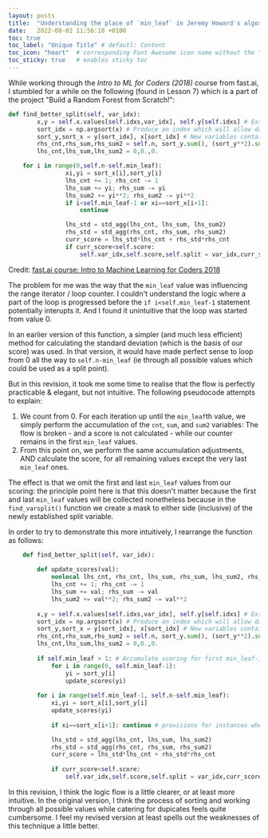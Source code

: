 ```yaml
---
layout: posts
title:  "Understanding the place of `min_leaf` in Jeremy Howard's algorithm"
date:   2022-08-02 11:56:18 +0100
toc: true
toc_label: "Unique Title" # defautl: Content
toc_icon: "heart"  # corresponding Font Awesome icon name without the "fa" prefix
toc_sticky: true   # enables sticky toc
---
```

While working through the *Intro to ML for Coders (2018)* course from fast.ai, I stumbled for a while on the following (found in Lesson 7) which is a part of the project "Build a Random Forest from Scratch!":

```py
def find_better_split(self, var_idx):
        x,y = self.x.values[self.idxs,var_idx], self.y[self.idxs] # Extract pertinent data: x, y
        sort_idx = np.argsort(x) # Produce an index which will allow data to be sorted by x
        sort_y,sort_x = y[sort_idx], x[sort_idx] # New variables containing data sorted by x
        rhs_cnt,rhs_sum,rhs_sum2 = self.n, sort_y.sum(), (sort_y**2).sum() # Initiate scoring
        lhs_cnt,lhs_sum,lhs_sum2 = 0,0.,0.

    for i in range(0,self.n-self.min_leaf): 
                xi,yi = sort_x[i],sort_y[i]
                lhs_cnt += 1; rhs_cnt -= 1
                lhs_sum += yi; rhs_sum -= yi
                lhs_sum2 += yi**2; rhs_sum2 -= yi**2
                if i<self.min_leaf-1 or xi==sort_x[i+1]:
                    continue

                lhs_std = std_agg(lhs_cnt, lhs_sum, lhs_sum2)
                rhs_std = std_agg(rhs_cnt, rhs_sum, rhs_sum2)
                curr_score = lhs_std*lhs_cnt + rhs_std*rhs_cnt
                if curr_score<self.score: 
                    self.var_idx,self.score,self.split = var_idx,curr_score,xi
```
Credit: [fast.ai course: Intro to Machine Learning for Coders 2018](https://github.com/fastai/fastai1/blob/master/courses/ml1/lesson3-rf_foundations.ipynb)

The problem for me was the way that the `min_leaf` value was influencing the range iterator / loop counter. I couldn't understand the logic where a part of the loop is progressed before the `if i<self.min_leaf-1` statement potentially interupts it. And I found it unintuitive that the loop was started from value 0.

In an earlier version of this function, a simpler (and much less efficient) method for calculating the standard deviation (which is the basis of our score) was used. In that version, it would have made perfect sense to loop from 0 all the way to `self.n-min_leaf` (ie through all possible values which could be used as a split point).

But in this revision, it took me some time to realise that the flow is perfectly practicable & elegant, but not intuitive. The following pseudocode attempts to explain:

1. We count from 0. For each iteration up until the `min_leaf`th value, we simply perform the accumulation of the `cnt`, `sum`, and `sum2` variables: The flow is broken - and a score is not calculated - while our counter remains in the first `min_leaf` values.
2. From this point on, we perform the same accumulation adjustments, AND calculate the score, for all remaining values except the very last `min_leaf` ones.

The effect is that we omit the first and last `min_leaf` values from our scoring: the principle point here is that this doesn't matter because the first and last `min_leaf` values will be collected nonetheless because in the `find_varsplit()` function we create a mask to either side (inclusive) of the newly established split variable.

In order to try to demonstrate this more intuitively, I rearrange the function as follows:

```python
    def find_better_split(self, var_idx):
        
        def update_scores(val):
            nonlocal lhs_cnt, rhs_cnt, lhs_sum, rhs_sum, lhs_sum2, rhs_sum2
            lhs_cnt += 1; rhs_cnt -= 1
            lhs_sum += val; rhs_sum -= val
            lhs_sum2 += val**2; rhs_sum2 -= val**2
        
        x,y = self.x.values[self.idxs,var_idx], self.y[self.idxs] # Extract pertinent data: x, y
        sort_idx = np.argsort(x) # Produce an index which will allow data to be sorted by x
        sort_y,sort_x = y[sort_idx], x[sort_idx] # New variables containing data sorted by x
        rhs_cnt,rhs_sum,rhs_sum2 = self.n, sort_y.sum(), (sort_y**2).sum() # Initiate scoring
        lhs_cnt,lhs_sum,lhs_sum2 = 0,0.,0.
        
        if self.min_leaf > 1: # Accumulate scoring for first min_leaf-1 values
            for i in range(0, self.min_leaf-1):
                yi = sort_y[i]
                update_scores(yi)
        
        for i in range(self.min_leaf-1, self.n-self.min_leaf):
            xi,yi = sort_x[i],sort_y[i]
            update_scores(yi)
            
            if xi==sort_x[i+1]: continue # provisions for instances where we encounter duplicate sequential values

            lhs_std = std_agg(lhs_cnt, lhs_sum, lhs_sum2)
            rhs_std = std_agg(rhs_cnt, rhs_sum, rhs_sum2)
            curr_score = lhs_std*lhs_cnt + rhs_std*rhs_cnt
            
            if curr_score<self.score:
                self.var_idx,self.score,self.split = var_idx,curr_score,xi
```

In this revision, I think the logic flow is a little clearer, or at least more intuitive. In the original version, I think the process of sorting and working through all possible values while catering for dupicates feels quite cumbersome. I feel my revised version at least spells out the weaknesses of this technique a little better.
